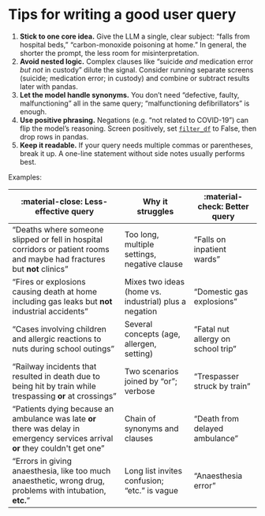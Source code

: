# Tips for writing a good user query

1. **Stick to one core idea.** Give the LLM a single, clear subject: “falls from hospital beds,” “carbon-monoxide poisoning at home.” In general, the shorter the prompt, the less room for misinterpretation.
2. **Avoid nested logic.** Complex clauses like “suicide *and* medication error *but not* in custody” dilute the signal. Consider running separate screens (suicide; medication error; in custody) and combine or subtract results later with pandas.
3. **Let the model handle synonyms.** You don’t need “defective, faulty, malfunctioning” all in the same query; “malfunctioning defibrillators” is enough.
4. **Use positive phrasing.** Negations (e.g. “not related to COVID-19”) can flip the model’s reasoning. Screen positively, set [`filter_df`](http://127.0.0.1:8000/pfd-toolkit/screener/options/#annotation-vs-filtering) to False, then drop rows in pandas.
5. **Keep it readable.** If your query needs multiple commas or parentheses, break it up. A one-line statement without side notes usually performs best.

Examples:

| :material-close: Less-effective query | Why it struggles | :material-check: Better query |
|---|---|---|
| “Deaths where someone slipped or fell in hospital corridors or patient rooms and maybe had fractures but **not** clinics” | Too long, multiple settings, negative clause | “Falls on inpatient wards” |
| “Fires or explosions causing death at home including gas leaks but **not** industrial accidents” | Mixes two ideas (home vs. industrial) plus a negation | “Domestic gas explosions” |
| “Cases involving children and allergic reactions to nuts during school outings” | Several concepts (age, allergen, setting) | “Fatal nut allergy on school trip” |
| “Railway incidents that resulted in death due to being hit by train while trespassing **or** at crossings” | Two scenarios joined by “or”; verbose | “Trespasser struck by train” |
| “Patients dying because an ambulance was late **or** there was delay in emergency services arrival **or** they couldn't get one” | Chain of synonyms and clauses | “Death from delayed ambulance” |
| “Errors in giving anaesthesia, like too much anaesthetic, wrong drug, problems with intubation, **etc.**” | Long list invites confusion; “etc.” is vague | “Anaesthesia error” |
